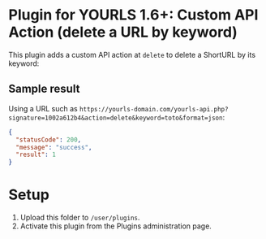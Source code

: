 # Plugin for YOURLS 1.6+: Custom API Action (delete a URL by keyword)

This plugin adds a custom API action at `delete` to delete a ShortURL by its keyword:

## Sample result

Using a URL such as `https://yourls-domain.com/yourls-api.php?signature=1002a612b4&action=delete&keyword=toto&format=json`:

```json
{
  "statusCode": 200,
  "message": "success",
  "result": 1
}

```

# Setup

1. Upload this folder to `/user/plugins`.
2. Activate this plugin from the Plugins administration page.
